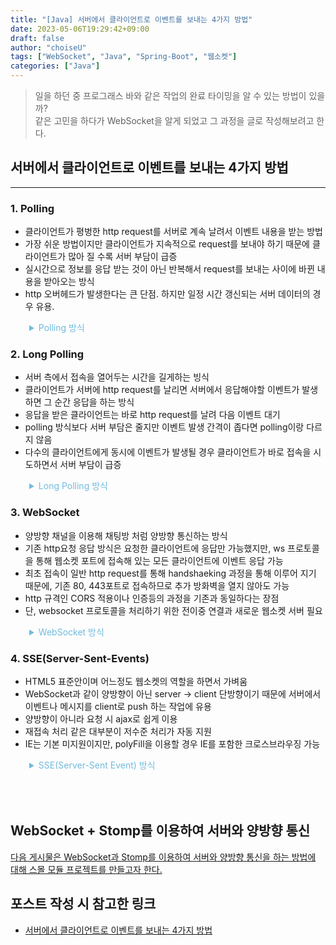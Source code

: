 ```yaml
---
title: "[Java] 서버에서 클라이언트로 이벤트를 보내는 4가지 방법"
date: 2023-05-06T19:29:42+09:00
draft: false
author: "choiseU"
tags: ["WebSocket", "Java", "Spring-Boot", "웹소켓"]
categories: ["Java"]
---
```

> 일을 하던 중 프로그래스 바와 같은 작업의 완료 타이밍을 알 수 있는 방법이 있을까?  
> 같은 고민을 하다가 WebSocket을 알게 되었고 그 과정을 글로 작성해보려고 한다.

## 서버에서 클라이언트로 이벤트를 보내는 4가지 방법
***

### 1. Polling

- 클라이언트가 평벙한 http request를 서버로 계속 날려서 이벤트 내용을 받는 방법
- 가장 쉬운 방법이지만 클라이언트가 지속적으로 request를 보내야 하기 때문에 클라이언트가 많아 질 수록 서버 부담이 급증
- 실시간으로 정보를 응답 받는 것이 아닌 반복해서 request를 보내는 사이에 바뀐 내용을 받아오는 방식
- http 오버헤드가 발생한다는 큰 단점. 하지만 일정 시간 갱신되는 서버 데이터의 경우 유용.

<details>
    <summary style="margin-left: 30px; color: rgba(113, 187, 222, 1); cursor: pointer;">Polling 방식</summary>
    <img style="margin-left: 30px; width: 500px;" src="/img/posts/java/webSocket/Polling.png">
</details>

### 2. Long Polling
- 서버 측에서 접속을 열어두는 시간을 길게하는 빙식
- 클라이언트가 서버에 http request를 날리면 서버에서 응답해야할 이벤트가 발생하면 그 순간 응답을 하는 방식
- 응답을 받은 클라이언트는 바로 http request를 날려 다음 이벤트 대기
- polling 방식보다 서버 부담은 줄지만 이벤트 발생 간격이 좁다면 polling이랑 다르지 않음
- 다수의 클라이언트에게 동시에 이벤트가 발생될 경우 클라이언트가 바로 접속을 시도하면서 서버 부담이 급증

<details>
    <summary style="margin-left: 30px; color: rgba(113, 187, 222, 1); cursor: pointer;">Long Polling 방식</summary>
    <img style="margin-left: 30px; width: 500px;" src="/img/posts/java/webSocket/Long_Polling.png">
</details>

### 3. WebSocket
- 양방향 채널을 이용해 채팅방 처럼 양방향 통신하는 방식
- 기존 http요청 응답 방식은 요청한 클라이언트에 응답만 가능했지만, ws 프로토콜을 통해 웹소켓 포트에 접속해 있는 모든 클라이언트에 이벤트 응답 가능
- 최초 접속이 일반 http request를 통해 handshaeking 과정을 통해 이루어 지기 때문에, 기존 80, 443포트로 접속하므로 추가 방화벽을 열지 않아도 가능
- http 규격인 CORS 적용이나 인증등의 과정을 기존과 동일하다는 장점
- 단, websocket 프로토콜을 처리하기 위한 전이중 연결과 새로운 웹소켓 서버 필요

<details>
    <summary style="margin-left: 30px; color: rgba(113, 187, 222, 1); cursor: pointer;">WebSocket 방식</summary>
    <img style="margin-left: 30px; width: 500px;" src="/img/posts/java/webSocket/WebSocket.png">
</details>

### 4. SSE(Server-Sent-Events)
- HTML5 표준안이며 어느정도 웹소켓의 역할을 하면서 가벼움
- WebSocket과 같이 양방향이 아닌 server -> client 단방향이기 때문에 서버에서 이벤트나 메시지를 client로 push 하는 작업에 유용
- 양방향이 아니라 요청 시 ajax로 쉽게 이용
- 재접속 처리 같은 대부분이 저수준 처리가 자동 지원
- IE는 기본 미지원이지만, polyFill을 이용할 경우 IE를 포함한 크로스브라우징 가능

<details>
    <summary style="margin-left: 30px; color: rgba(113, 187, 222, 1); cursor: pointer;">SSE(Server-Sent Event) 방식</summary>
    <img style="margin-left: 30px; width: 500px;" src="/img/posts/java/webSocket/Server-Sent-Events.png">
</details>

<div style="height: 50px;"></div>

## WebSocket + Stomp를 이용하여 서버와 양방향 통신
[다음 게시물은 WebSocket과 Stomp를 이용하여 서버와 양방향 통신을 하는 방법에 대해 스몰 모듈 프로젝트를 만들고자 한다.](https://ChoiSeungWoo98.github.io/websocket/)

## 포스트 작성 시 참고한 링크
- [서버에서 클라이언트로 이벤트를 보내는 4가지 방법](https://inpa.tistory.com/entry/WEB-%F0%9F%93%9A-Polling-Long-Polling-Server-Sent-Event-WebSocket-%EC%9A%94%EC%95%BD-%EC%A0%95%EB%A6%AC)